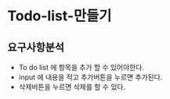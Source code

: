 # Todo-list-만들기

## 요구사항분석

- To do list 에 항목을 추가 할 수 있어야한다.
- input 에 내용을 적고 추가버튼을 누르면 추가된다.
- 삭제버튼을 누르면 삭제를 할 수 있다.
